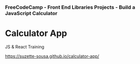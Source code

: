 ### FreeCodeCamp - Front End Libraries Projects - Build a JavaScript Calculator

# Calculator App

JS & React Training

https://suzette-sousa.github.io/calculator-app/
